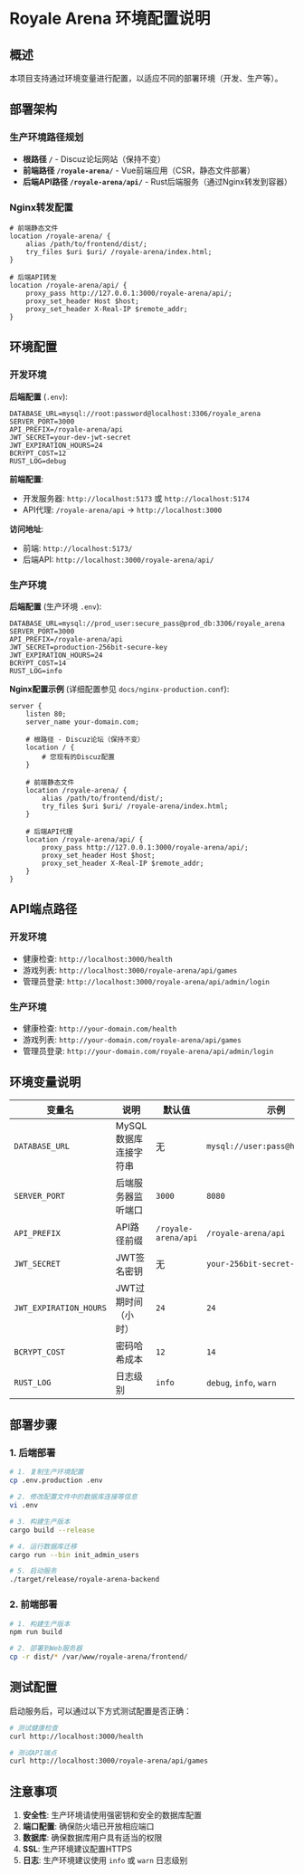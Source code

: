 # Royale Arena 环境配置说明

## 概述

本项目支持通过环境变量进行配置，以适应不同的部署环境（开发、生产等）。

## 部署架构

### 生产环境路径规划

- **根路径 `/`** - Discuz论坛网站（保持不变）
- **前端路径 `/royale-arena/`** - Vue前端应用（CSR，静态文件部署）
- **后端API路径 `/royale-arena/api/`** - Rust后端服务（通过Nginx转发到容器）

### Nginx转发配置

```nginx
# 前端静态文件
location /royale-arena/ {
    alias /path/to/frontend/dist/;
    try_files $uri $uri/ /royale-arena/index.html;
}

# 后端API转发
location /royale-arena/api/ {
    proxy_pass http://127.0.0.1:3000/royale-arena/api/;
    proxy_set_header Host $host;
    proxy_set_header X-Real-IP $remote_addr;
}
```

## 环境配置

### 开发环境

**后端配置** (`.env`):
```env
DATABASE_URL=mysql://root:password@localhost:3306/royale_arena
SERVER_PORT=3000
API_PREFIX=/royale-arena/api
JWT_SECRET=your-dev-jwt-secret
JWT_EXPIRATION_HOURS=24
BCRYPT_COST=12
RUST_LOG=debug
```

**前端配置**:
- 开发服务器: `http://localhost:5173` 或 `http://localhost:5174`
- API代理: `/royale-arena/api` -> `http://localhost:3000`

**访问地址**:
- 前端: `http://localhost:5173/`
- 后端API: `http://localhost:3000/royale-arena/api/`

### 生产环境

**后端配置** (生产环境 `.env`):
```env
DATABASE_URL=mysql://prod_user:secure_pass@prod_db:3306/royale_arena
SERVER_PORT=3000
API_PREFIX=/royale-arena/api
JWT_SECRET=production-256bit-secure-key
JWT_EXPIRATION_HOURS=24
BCRYPT_COST=14
RUST_LOG=info
```

**Nginx配置示例** (详细配置参见 `docs/nginx-production.conf`):
```nginx
server {
    listen 80;
    server_name your-domain.com;
    
    # 根路径 - Discuz论坛（保持不变）
    location / {
        # 您现有的Discuz配置
    }
    
    # 前端静态文件
    location /royale-arena/ {
        alias /path/to/frontend/dist/;
        try_files $uri $uri/ /royale-arena/index.html;
    }
    
    # 后端API代理
    location /royale-arena/api/ {
        proxy_pass http://127.0.0.1:3000/royale-arena/api/;
        proxy_set_header Host $host;
        proxy_set_header X-Real-IP $remote_addr;
    }
}
```

## API端点路径

### 开发环境
- 健康检查: `http://localhost:3000/health`
- 游戏列表: `http://localhost:3000/royale-arena/api/games`
- 管理员登录: `http://localhost:3000/royale-arena/api/admin/login`

### 生产环境
- 健康检查: `http://your-domain.com/health`
- 游戏列表: `http://your-domain.com/royale-arena/api/games`
- 管理员登录: `http://your-domain.com/royale-arena/api/admin/login`

## 环境变量说明

| 变量名 | 说明 | 默认值 | 示例 |
|--------|------|--------|------|
| `DATABASE_URL` | MySQL数据库连接字符串 | 无 | `mysql://user:pass@host:3306/db` |
| `SERVER_PORT` | 后端服务器监听端口 | `3000` | `8080` |
| `API_PREFIX` | API路径前缀 | `/royale-arena/api` | `/royale-arena/api` |
| `JWT_SECRET` | JWT签名密钥 | 无 | `your-256bit-secret-key` |
| `JWT_EXPIRATION_HOURS` | JWT过期时间（小时） | `24` | `24` |
| `BCRYPT_COST` | 密码哈希成本 | `12` | `14` |
| `RUST_LOG` | 日志级别 | `info` | `debug`, `info`, `warn` |

## 部署步骤

### 1. 后端部署

```bash
# 1. 复制生产环境配置
cp .env.production .env

# 2. 修改配置文件中的数据库连接等信息
vi .env

# 3. 构建生产版本
cargo build --release

# 4. 运行数据库迁移
cargo run --bin init_admin_users

# 5. 启动服务
./target/release/royale-arena-backend
```

### 2. 前端部署

```bash
# 1. 构建生产版本
npm run build

# 2. 部署到Web服务器
cp -r dist/* /var/www/royale-arena/frontend/
```

## 测试配置

启动服务后，可以通过以下方式测试配置是否正确：

```bash
# 测试健康检查
curl http://localhost:3000/health

# 测试API端点
curl http://localhost:3000/royale-arena/api/games
```

## 注意事项

1. **安全性**: 生产环境请使用强密钥和安全的数据库配置
2. **端口配置**: 确保防火墙已开放相应端口
3. **数据库**: 确保数据库用户具有适当的权限
4. **SSL**: 生产环境建议配置HTTPS
5. **日志**: 生产环境建议使用 `info` 或 `warn` 日志级别